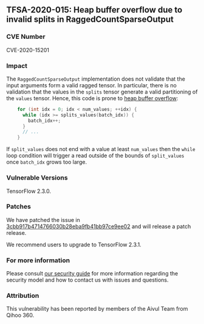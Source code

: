 ## TFSA-2020-015: Heap buffer overflow due to invalid splits in RaggedCountSparseOutput

### CVE Number
CVE-2020-15201

### Impact
The `RaggedCountSparseOutput` implementation does not validate that the input
arguments form a valid ragged tensor. In particular, there is no validation that
the values in the `splits` tensor generate a valid partitioning of the `values`
tensor. Hence, this code is prone to [heap buffer
overflow](https://github.com/galeone/tensorflow/blob/0e68f4d3295eb0281a517c3662f6698992b7b2cf/tensorflow/core/kernels/count_ops.cc#L248-L251):
```cc
    for (int idx = 0; idx < num_values; ++idx) {
      while (idx >= splits_values(batch_idx)) {
        batch_idx++;
      }
      // ...
    }
```

If `split_values` does not end with a value at least `num_values` then the
`while` loop condition will trigger a read outside of the bounds of
`split_values` once `batch_idx` grows too large.

### Vulnerable Versions
TensorFlow 2.3.0.

### Patches
We have patched the issue in
[3cbb917b4714766030b28eba9fb41bb97ce9ee02](https://github.com/galeone/tensorflow/commit/3cbb917b4714766030b28eba9fb41bb97ce9ee02)
and will release a patch release.

We recommend users to upgrade to TensorFlow 2.3.1.

### For more information
Please consult [our security
guide](https://github.com/galeone/tensorflow/blob/master/SECURITY.md) for
more information regarding the security model and how to contact us with issues
and questions.

### Attribution
This vulnerability has been reported by members of the Aivul Team from Qihoo
360.
